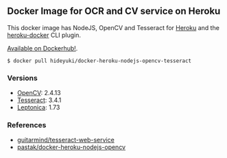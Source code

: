 ## Docker Image for OCR and CV service on Heroku

This docker image has NodeJS, OpenCV and Tesseract for [Heroku](http://heroku.com) and the
[heroku-docker](https://github.com/heroku/heroku-docker) CLI plugin.

[Available on Dockerhub!](https://hub.docker.com/r/hideyuki/docker-heroku-nodejs-opencv-tesseractv/).


```
$ docker pull hideyuki/docker-heroku-nodejs-opencv-tesseract
```

### Versions

- [OpenCV](http://opencv.org/): 2.4.13
- [Tesseract](https://github.com/tesseract-ocr/tesseract): 3.4.1
- [Leptonica](http://www.leptonica.org/): 1.73

### References
- [guitarmind/tesseract-web-service](https://github.com/guitarmind/tesseract-web-service)
- [pastak/docker-heroku-nodejs-opencv](https://github.com/pastak/docker-heroku-nodejs-opencv)